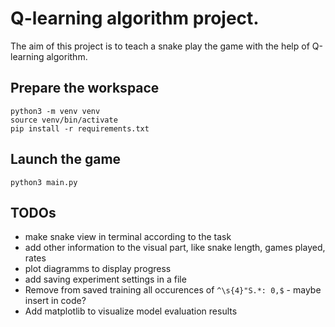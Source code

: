 # Q-learning algorithm project.
The aim of this project is to teach a snake play the game with the help of Q-learning algorithm.

## Prepare the workspace
```
python3 -m venv venv
source venv/bin/activate
pip install -r requirements.txt
```

## Launch the game
```
python3 main.py
```

## TODOs
* make snake view in terminal according to the task
* add other information to the visual part, like snake length, games played, rates
* plot diagramms to display progress
* add saving experiment settings in a file
* Remove from saved training all occurences of `^\s{4}"S.*: 0,$` - maybe insert in code?
* Add matplotlib to visualize model evaluation results
